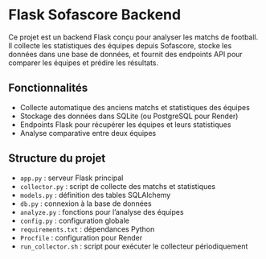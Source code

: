# Flask Sofascore Backend

Ce projet est un backend Flask conçu pour analyser les matchs de football. 
Il collecte les statistiques des équipes depuis Sofascore, stocke les données dans une base de données, 
et fournit des endpoints API pour comparer les équipes et prédire les résultats.

## Fonctionnalités

- Collecte automatique des anciens matchs et statistiques des équipes
- Stockage des données dans SQLite (ou PostgreSQL pour Render)
- Endpoints Flask pour récupérer les équipes et leurs statistiques
- Analyse comparative entre deux équipes

## Structure du projet

- `app.py` : serveur Flask principal
- `collector.py` : script de collecte des matchs et statistiques
- `models.py` : définition des tables SQLAlchemy
- `db.py` : connexion à la base de données
- `analyze.py` : fonctions pour l’analyse des équipes
- `config.py` : configuration globale
- `requirements.txt` : dépendances Python
- `Procfile` : configuration pour Render
- `run_collector.sh` : script pour exécuter le collecteur périodiquement
